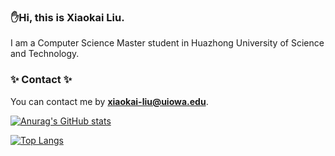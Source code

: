 ### ✋Hi, this is Xiaokai Liu. 

I am a Computer Science Master student in Huazhong University of Science and Technology.

### ✨ Contact ✨

You can contact me by **xiaokai-liu@uiowa.edu**.

[![Anurag's GitHub stats](https://github-readme-stats.vercel.app/api?username=JohannesLiu&theme=gruvbox_light&show_icons=true&count_private=true&include_all_commits=true)](https://github.com/anuraghazra/github-readme-stats)

[![Top Langs](https://github-readme-stats.vercel.app/api/top-langs/?username=JohannesLiu&layout=compact)](https://github.com/anuraghazra/github-readme-stats)


<!--
**lwshanbd/lwshanbd** is a ✨ _special_ ✨ repository because its `README.md` (this file) appears on your GitHub profile.

Here are some ideas to get you started:

- 🔭 I’m currently working on ...
- 🌱 I’m currently learning ...
- 👯 I’m looking to collaborate on ...
- 🤔 I’m looking for help with ...
- 💬 Ask me about ...
- 📫 How to reach me: ...
- 😄 Pronouns: ...
- ⚡ Fun fact: ...
-->
